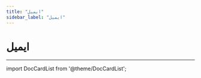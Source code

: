 ```yaml
---
title: "ایمیل"
sidebar_label: "ایمیل"
---
```


# ایمیل
---

import DocCardList from '@theme/DocCardList';

<DocCardList />